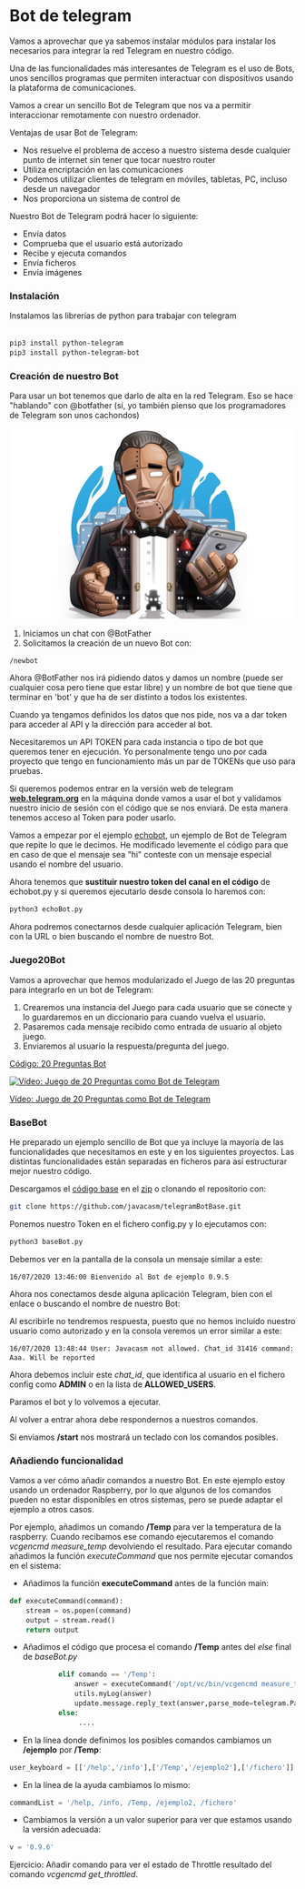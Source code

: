 # Bot de telegram

Vamos a aprovechar que ya sabemos instalar módulos para instalar los necesarios para integrar la red Telegram en nuestro código.

Una de las funcionalidades más interesantes de Telegram es el uso de Bots, unos sencillos programas que permiten interactuar con dispositivos usando la plataforma de comunicaciones.

Vamos a crear un sencillo Bot de Telegram que nos va a permitir interaccionar remotamente con nuestro ordenador. 

Ventajas de usar Bot de Telegram:

* Nos resuelve el problema de acceso a nuestro sistema desde cualquier punto de internet sin tener que tocar nuestro router
* Utiliza encriptación en las comunicaciones
* Podemos utilizar clientes de telegram en móviles, tabletas, PC, incluso desde un navegador
* Nos proporciona un sistema de control de

Nuestro Bot de Telegram  podrá hacer lo siguiente:

* Envía datos
* Comprueba que el usuario está autorizado
* Recibe y ejecuta comandos
* Envía ficheros
* Envía imágenes


### Instalación

Instalamos las librerías de python para trabajar con telegram


```bash

pip3 install python-telegram
pip3 install python-telegram-bot

```
### Creación de nuestro Bot

Para usar un bot tenemos que darlo de alta en la red Telegram. Eso se hace "hablando" con @botfather (sí, yo también pienso que los programadores de Telegram son unos cachondos)

![BotFather-Icon](./images/BotFather-Icon.jpg)

1. Iniciamos un chat con @BotFather
2. Solicitamos la creación de un nuevo Bot con:


```
/newbot
```

Ahora @BotFather nos irá pidiendo datos y damos un nombre (puede ser cualquier cosa pero tiene que estar libre) y un nombre de bot que tiene que terminar en 'bot' y que ha de ser distinto a todos los existentes. 

Cuando ya tengamos definidos los datos que nos pide, nos va a dar token para acceder al API y la dirección para acceder al bot.

Necesitaremos un API TOKEN para cada instancia o tipo de bot que queremos tener en ejecución. Yo personalmente tengo uno por cada proyecto que tengo en funcionamiento más un par de TOKENs que uso para pruebas.

Si queremos podemos entrar en la versión web de telegram [**web.telegram.org**](http://web.telegram.org) en la máquina donde vamos a usar el bot y validamos nuestro inicio de sesión con el código que se nos enviará. De esta manera tenemos acceso al Token para poder usarlo.

Vamos a empezar por el ejemplo [echobot](https://github.com/javacasm/CursoPython/raw/master/codigo/10.4.0.echoBot.py), un ejemplo de Bot de Telegram que repite lo que le decimos. He modificado levemente el código para que en caso de que el mensaje sea "hi" conteste con un mensaje especial usando el nombre del usuario. 

Ahora tenemos que **sustituir nuestro token del canal en el código** de echobot.py y si queremos ejecutarlo desde consola lo haremos con:

```sh
python3 echoBot.py
```

Ahora podremos conectarnos desde cualquier aplicación Telegram, bien con la URL o bien buscando el nombre de nuestro Bot.

### Juego20Bot

Vamos a aprovechar que hemos modularizado el Juego de las 20 preguntas para integrarlo en un bot de Telegram:

1. Crearemos una instancia del Juego para cada usuario que se conecte y lo guardaremos en un diccionario para cuando vuelva el usuario.
1. Pasaremos cada mensaje recibido como entrada de usuario al objeto juego.
1. Enviaremos al usuario la respuesta/pregunta del juego.

[Código: 20 Preguntas Bot](https://github.com/javacasm/CursoPython/raw/master/codigo/10.4.20PreguntasBot.py)

[![Vídeo: Juego de 20 Preguntas como Bot de Telegram](https://img.youtube.com/vi/rmdNa7WetVI/0.jpg)](https://drive.google.com/file/d/1TfbQAMiXknZh5HQppVySaB7xIog9IQIy/view?usp=sharing)

[Vídeo: Juego de 20 Preguntas como Bot de Telegram](https://drive.google.com/file/d/1TfbQAMiXknZh5HQppVySaB7xIog9IQIy/view?usp=sharing)


### BaseBot

He preparado un ejemplo sencillo de Bot que ya incluye la mayoría de las funcionalidades que necesitamos en este y en los siguientes proyectos. Las distintas funcionalidades están separadas en ficheros para así estructurar mejor nuestro código.

Descargamos el [código base](https://github.com/javacasm/telegramBotBase) en el [zip](https://github.com/javacasm/telegramBotBase/archive/master.zip) o clonando el repositorio con:

```sh
git clone https://github.com/javacasm/telegramBotBase.git
```

Ponemos nuestro Token en el fichero config.py y lo ejecutamos con:

```sh
python3 baseBot.py
```

Debemos ver en la pantalla de la consola un mensaje similar a este:

```
16/07/2020 13:46:00 Bienvenido al Bot de ejemplo 0.9.5
```

Ahora nos conectamos desde alguna aplicación Telegram, bien con el enlace o buscando el nombre de nuestro Bot:

Al escribirle no tendremos respuesta, puesto que no hemos incluido nuestro usuario como autorizado y en la consola veremos un error similar a este:
```
16/07/2020 13:48:44 User: Javacasm not allowed. Chat_id 31416 command: Aaa. Will be reported
```

Ahora debemos incluir este *chat_id*, que identifica al usuario en el fichero config como **ADMIN** o en la lista de **ALLOWED_USERS**.

Paramos el bot y lo volvemos a ejecutar.

Al volver a entrar ahora debe respondernos a nuestros comandos.

Si enviamos **/start** nos mostrará un teclado con los comandos posibles.

### Añadiendo funcionalidad

Vamos a ver cómo añadir comandos a nuestro Bot. En este ejemplo estoy usando un ordenador Raspberry, por lo que algunos de los comandos pueden no estar disponibles en otros sistemas, pero se puede adaptar el ejemplo a otros casos.

Por ejemplo, añadimos un comando **/Temp** para ver la temperatura de la raspberry. Cuando recibamos ese comando ejecutaremos el comando *vcgencmd measure_temp* devolviendo el resultado. Para ejecutar comando añadimos la función *executeCommand* que nos permite ejecutar comandos en el sistema:

* Añadimos la función **executeCommand** antes de la función main:

```python
def executeCommand(command): 
    stream = os.popen(command) 
    output = stream.read() 
    return output

```

* Añadimos el código que procesa el comando **/Temp** antes del *else* final de *baseBot.py* 

```python
            elif comando == '/Temp':
                answer = executeCommand('/opt/vc/bin/vcgencmd measure_temp')
                utils.myLog(answer)
                update.message.reply_text(answer,parse_mode=telegram.ParseMode.MARKDOWN,reply_markup = user_keyboard_markup)
            else:
                 ....

```

* En la línea donde definimos los posibles comandos cambiamos un **/ejemplo** por **/Temp**:

```python
user_keyboard = [['/help','/info'],['/Temp','/ejemplo2'],['/fichero']]
```
* En la línea de la ayuda cambiamos lo mismo:

```python
commandList = '/help, /info, /Temp, /ejemplo2, /fichero'
```
* Cambiamos la versión a un valor superior para ver que estamos usando la versión adecuada:

```python
v = '0.9.6'
```

Ejercicio: Añadir comando para ver el estado de Throttle resultado del comando *vcgencmd get_throttled*.


